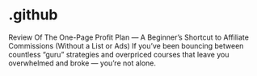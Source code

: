 # .github
Review Of The One-Page Profit Plan — A Beginner’s Shortcut to Affiliate Commissions (Without a List or Ads) If you’ve been bouncing between countless “guru” strategies and overpriced courses that leave you overwhelmed and broke — you’re not alone.  
